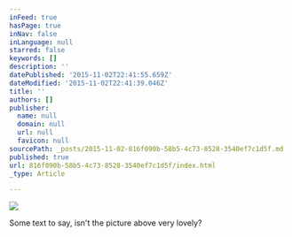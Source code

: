 ```yaml
---
inFeed: true
hasPage: true
inNav: false
inLanguage: null
starred: false
keywords: []
description: ''
datePublished: '2015-11-02T22:41:55.659Z'
dateModified: '2015-11-02T22:41:39.046Z'
title: ''
authors: []
publisher:
  name: null
  domain: null
  url: null
  favicon: null
sourcePath: _posts/2015-11-02-816f090b-58b5-4c73-8528-3540ef7c1d5f.md
published: true
url: 816f090b-58b5-4c73-8528-3540ef7c1d5f/index.html
_type: Article

---
```

![](https://the-grid-user-content.s3-us-west-2.amazonaws.com/83a7e319-d204-4fa3-b4ad-5dfc5fa5f618.jpg)

Some text to say, isn't the picture above very lovely?